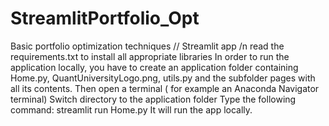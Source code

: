 # StreamlitPortfolio_Opt
Basic portfolio optimization techniques // Streamlit app /n
read the requirements.txt to install all appropriate libraries
In order to run the application locally, you have to create an application folder containing Home.py, QuantUniversityLogo.png, utils.py and the subfolder pages with all its contents.
Then open a terminal ( for example an Anaconda Navigator terminal) 
Switch directory to the application folder
Type the following command:    streamlit run Home.py
It will run the app locally.
 
